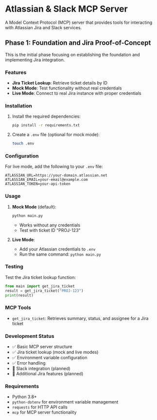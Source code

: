 # Atlassian & Slack MCP Server

A Model Context Protocol (MCP) server that provides tools for interacting with Atlassian Jira and Slack services.

## Phase 1: Foundation and Jira Proof-of-Concept

This is the initial phase focusing on establishing the foundation and implementing Jira integration.

### Features

- **Jira Ticket Lookup**: Retrieve ticket details by ID
- **Mock Mode**: Test functionality without real credentials
- **Live Mode**: Connect to real Jira instance with proper credentials

### Installation

1. Install the required dependencies:
   ```bash
   pip install -r requirements.txt
   ```

2. Create a `.env` file (optional for mock mode):
   ```bash
   touch .env
   ```

### Configuration

For live mode, add the following to your `.env` file:
```
ATLASSIAN_URL=https://your-domain.atlassian.net
ATLASSIAN_EMAIL=your-email@example.com
ATLASSIAN_TOKEN=your-api-token
```

### Usage

1. **Mock Mode** (default):
   ```bash
   python main.py
   ```
   - Works without any credentials
   - Test with ticket ID "PROJ-123"

2. **Live Mode**:
   - Add your Atlassian credentials to `.env`
   - Run the same command: `python main.py`

### Testing

Test the Jira ticket lookup function:
```python
from main import get_jira_ticket
result = get_jira_ticket("PROJ-123")
print(result)
```

### MCP Tools

- `get_jira_ticket`: Retrieves summary, status, and assignee for a Jira ticket

### Development Status

- ✅ Basic MCP server structure
- ✅ Jira ticket lookup (mock and live modes)
- ✅ Environment variable configuration
- ✅ Error handling
- 🔄 Slack integration (planned)
- 🔄 Additional Jira features (planned)

### Requirements

- Python 3.8+
- `python-dotenv` for environment variable management
- `requests` for HTTP API calls
- `mcp` for MCP server functionality 